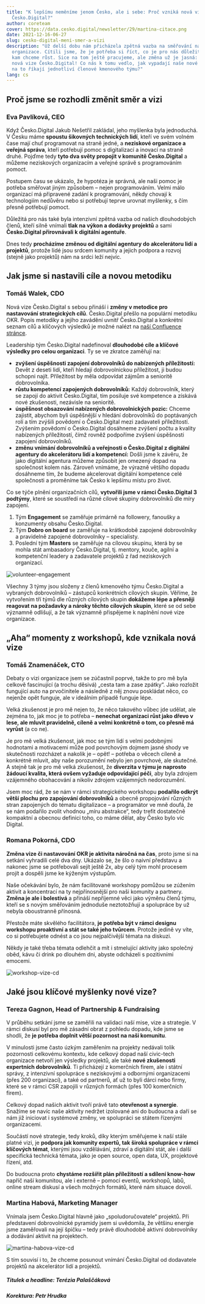 ```yaml
---
title: "K lepšímu neměníme jenom Česko, ale i sebe: Proč vzniká nová vize
  Česko.Digital?"
author: coreteam
cover: https://data.cesko.digital/newsletter/29/martina-citace.png
date: 2021-12-16-06-27
slug: cesko-digital-meni-smer-a-vizi
description: "Už delší dobu nám přicházela zpětná vazba na směřování naší
  organizace. Cítili jsme, že je potřeba si říct, co je pro nás důležité a jak a
  kam chceme růst. Sice na tom ještě pracujeme, ale změna už je jasná: Vzniká
  nová vize Česko.Digital! Co nás k tomu vedlo, jak vypadají naše nové cíle a co
  na to říkají jednotliví členové kmenového týmu?"
lang: cs
---
```

## Proč jsme se rozhodli změnit směr a vizi

### Eva Pavlíková, CEO

Když Česko.Digital Jakub Nešetřil zakládal, jeho myšlenka byla jednoduchá. V Česku máme **spoustu šikovných technických lidí**, kteří ve svém volném čase mají chuť programovat na straně jedné, a **neziskové organizace a veřejná správa**, kteří potřebují pomoc s digitalizací a inovací na straně druhé. Pojďme tedy **tyto dva světy propojit v komunitě Česko.Digital** a můžeme neziskových organizacím a veřejné správě s programováním pomoct.

Postupem času se ukázalo, že hypotéza je správná, ale naši pomoc je potřeba směřovat jiným způsobem – nejen programováním. Velmi málo organizací má připravené zadání k programování, někdy chovají k technologiím nedůvěru nebo si potřebují teprve urovnat myšlenky, s čím přesně potřebují pomoct.

Důležitá pro nás také byla intenzivní zpětná vazba od našich dlouhodobých členů, kteří silně vnímali **tlak na výkon a dodávky projektů** a sami **Česko.Digital přirovnávali k digitální agentuře**. 

Dnes tedy **procházíme změnou od digitální agentury do akcelerátoru lidí a projektů**, protože lidé jsou srdcem komunity a jejich podpora a rozvoj (stejně jako projektů) nám na srdci leží nejvíc.

## Jak jsme si nastavili cíle a novou metodiku

### Tomáš Walek, CDO

Nová vize Česko.Digital s sebou přináší i **změny v metodice pro nastavování strategických cílů**. Česko.Digital přešlo na populární metodiku OKR. Popis metodiky a jejího zavádění uvnitř Česko.Digital a konkrétní seznam cílů a klíčových výsledků je možné nalézt na [naší Confluence stránce](https://cesko-digital.atlassian.net/wiki/spaces/CD/pages/790102026/Metodika+OKR).

Leadership tým Česko.Digital nadefinoval **dlouhodobé cíle a klíčové výsledky pro celou organizaci**. Ty se ve zkratce zaměřují na:

* **zvýšení úspěšnosti zapojení dobrovolníků do nabízených příležitostí:** Devět z deseti lidí, kteří hledají dobrovolnickou příležitost, ji budou schopni najít. Příležitost by měla odpovídat zájmům a senioritě dobrovolníka.
* **růstu kompetencí zapojených dobrovolníků:** Každý dobrovolník, který se zapojí do aktivit Česko.Digital, tím posiluje své kompetence a získává nové zkušenosti, nezávisle na senioritě.
* **úspěšnost obsazování nabízených dobrovolnických pozic:** Chceme zajistit, abychom byli úspěšnější v hledání dobrovolníků do poptávaných rolí a tím zvýšili povědomí o Česko.Digital mezi zadavateli příležitostí. Zvýšením povědomí o Česko.Digital dosáhneme zvýšení počtu a kvality nabízených příležitostí, čímž rovněž podpoříme zvýšení úspěšnosti zapojení dobrovolníků. 
* **změnu vnímání dobrovolníků a veřejnosti o Česko.Digital z digitální agentury do akcelerátoru lidí a kompetencí:** Došli jsme k závěru, že jako digitální agentura můžeme způsobit jen omezený dopad na společnost kolem nás. Zároveň vnímáme, že výrazně většího dopadu dosáhneme tím, že budeme akcelerovat digitální kompetence celé společnosti a proměníme tak Česko k lepšímu místu pro život.

Co se týče plnění organizačních cílů, **vytvořili jsme v rámci Česko.Digital 3 podtýmy**, které se soustředí na různé cílové skupiny dobrovolníků dle míry zapojení.

1. Tým **Engagement** se zaměřuje primárně na followery, fanoušky a konzumenty obsahu Česko.Digital.
2. Tým **Dobro on board** se zaměřuje na krátkodobě zapojené dobrovolníky a pravidelně zapojené dobrovolníky – specialisty.
3. Poslední tým **Masters** se zaměřuje na cílovou skupinu, která by se mohla stát ambasadory Česko.Digital, tj. mentory, kouče, agilní a kompetenční leadery a zadavatele projektů z řad neziskových organizací.

![volunteer-engagement](volunteer-engagement.png)

Všechny 3 týmy jsou složeny z členů kmenového týmu Česko.Digital a vybraných dobrovolníků – zástupců konkrétních cílových skupin. Věříme, že vytvořením tří týmů dle různých cílových skupin **dokážeme lépe a přesněji reagovat na požadavky a nároky těchto cílových skupin**, které se od sebe významně odlišují, a že tak významně přispějeme k naplnění nové vize organizace.

## „Aha“ momenty z workshopů, kde vznikala nová vize

### Tomáš Znamenáček, CTO

Debaty o vizi organizace jsem se zúčastnil poprvé, takže to pro mě byla celkově fascinující (a trochu děsivá) „cesta tam a zase zpátky“. Jako rozložit fungující auto na prvočinitele a následně z něj znovu poskládat něco, co nejenže opět funguje, ale v ideálním případě funguje lépe.

Velká zkušenost je pro mě nejen to, že něco takového vůbec jde udělat, ale zejména to, jak moc je to potřeba – **nenechat organizaci růst jako dřevo v lese, ale mluvit pravidelně, cíleně a velmi konkrétně o tom, co přesně má vyrůst** (a co ne).

Je pro mě velká zkušenost, jak moc se tým lidí s velmi podobnými hodnotami a motivacemi může pod povrchovým dojmem jasné shody ve skutečnosti rozcházet a nakolik je – opět! – potřeba o věcech cíleně a konkrétně mluvit, aby naše porozumění nebylo jen povrchové, ale skutečné. A stejně tak je pro mě velká zkušenost, že **diverzita v týmu je naprosto žádoucí kvalita, která ovšem vyžaduje odpovídající péči**, aby byla zdrojem vzájemného obohacování a nikoliv zdrojem vzájemných nedorozumění.

Jsem moc rád, že se nám v rámci strategického workshopu **podařilo odkrýt větší plochu pro zapojování dobrovolníků** a obecně propojování různých stran zapojených do tématu digitalizace – a programátor ve mně doufá, že se nám podařilo zvolit vhodnou „míru abstrakce“, tedy trefit dostatečně kompaktní a obecnou definici toho, co máme dělat, aby Česko bylo víc Digital.

### Romana Pokorná, CDO

**Změna vize či nastavování OKR je aktivita náročná na čas**, proto jsme si na setkání vyhradili celé dva dny. Ukázalo se, že šlo o naivní představu a nakonec jsme se potřebovali sejít ještě 2x, aby celý tým mohl procesem projít a dospěli jsme ke kýženým výstupům.

Naše očekávání bylo, že nám facilitované workshopy pomůžou se zúžením aktivit a koncentrací na ty nejpřínosnější pro naši komunity a partnery. **Změna je ale i bolestivá** a přináší nepříjemné věci jako výměnu členů týmu, kteří se s novým směřováním jednoduše neztotožňují a spolupráce by už nebyla oboustranně přínosná.

Přestože máte skvělého facilitátora, **je potřeba být v rámci designu workshopu proaktivní a stát se také jeho tvůrcem**. Protože jedině vy víte, co si potřebujete odnést a co jsou nejpalčivější témata na diskuzi.

Někdy je také třeba témata odlehčit a mít i stmelující aktivity jako společný oběd, kávu či drink po dlouhém dni, abyste odcházeli s pozitivními emocemi.

![workshop-vize-cd](workshop-nova-vize-cd.jpg)

## Jaké jsou klíčové myšlenky nové vize?

### Tereza Gagnon, Head of Partnership & Fundraising

V průběhu setkání jsme se zaměřili na validaci naší mise, vize a strategie. V rámci diskusí byl pro mě zásadní obrat z pohledu dopadu, kde jsme se shodli, že **je potřeba doplnit větší pozornost na naši komunitu**.

V minulosti jsme často úzkým zaměřením na projekty nedávali tolik pozornosti celkovému kontextu, kde celkový dopad naší civic-tech organizace netvoří jen výsledky projektů, ale také **nové zkušenosti expertních dobrovolníků**. Ti přicházejí z komerčních firem, ale i státní správy, z intenzivní spolupráce s neziskovými a odbornými organizacemi (přes 200 organizací), a také od partnerů, ať už to byli dárci nebo firmy, které se v rámci CSR zapojili v různých formách (přes 100 komerčních firem).

Celkový dopad našich aktivit tvoří právě tato **otevřenost a synergie**. Snažíme se navíc naše aktivity nedržet izolované ani do budoucna a daří se nám již iniciovat i systémové změny, ve spolupráci se státem řízenými organizacemi.

Součástí nové strategie, tedy kroků, díky kterým směřujeme k naší stále platné vizi, je **podpora jak komunity expertů, tak široká spolupráce v rámci klíčových témat**, kterými jsou vzdělávání, zdraví a digitální stát, ale i další specifická technická témata, jako je open source, open data, UX, projektové řízení, atd.

Do budoucna proto **chystáme rozšířit plán příležitostí a sdílení know-how** napříč naší komunitou, ale i externě – pomocí eventů, workshopů, labů, online stream diskusí a všech možných formátů, které nám situace dovolí.

### Martina Habová, Marketing Manager

Vnímala jsem Česko.Digital hlavně jako „spoludoručovatele“ projektů. Při představení dobrovolnické pyramidy jsem si uvědomila, že většinu energie jsme zaměřovali na její špičku – tedy právě dlouhodobě aktivní dobrovolníky a dodávání aktivit na projektech. 

![martina-habova-vize-cd](martina-citace.png)

S tím souvisí i to, že chceme posunout vnímání Česko.Digital od dodavatele projektů na akcelerátor lidí a projektů.



##### *Titulek a headline: Terézia Palaščáková*

##### *Korektura: Petr Hrudka*